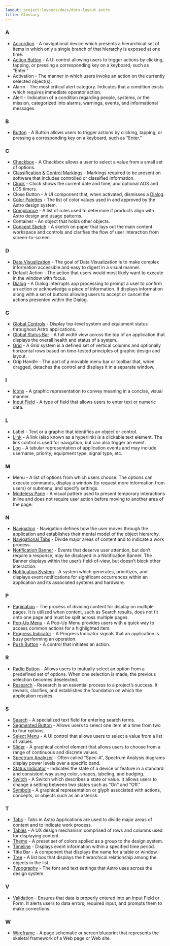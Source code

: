 ```yaml
---
layout: project:layouts/docs/docs-layout.astro
title: Glossary
---
```


### A

- [Accordion](/components/accordion) - A navigational device which presents a hierarchical set of items in which only a single branch of that hierarchy is exposed at one time.
- [Action Button](/components/button) - A UI control allowing users to trigger actions by clicking, tapping, or pressing a corresponding key on a keyboard, such as “Enter.”
- Activation - The manner in which users invoke an action on the currently selected object(s).
- Alarm - The most critical alert category. Indicates that a condition exists which requires immediate operator action.
- Alert - Indication of a condition regarding people, systems, or the mission, categorized into alarms, warnings, events, and informational messages.

### B

- [Button](/components/button) - A Button allows users to trigger actions by clicking, tapping, or pressing a corresponding key on a keyboard, such as “Enter.”

### C

- [Checkbox](/components/checkbox) - A Checkbox allows a user to select a value from a small set of options.
- [Classification & Control Markings](/components/classification-markings) - Markings required to be present on software that includes controlled or classified information.
- [Clock](/components/clock) - Clock shows the current date and time, and optional AOS and LOS timers.
- Close Button - A UI component that, when activated, dismisses a [Dialog](/components/dialog).
- [Color Palettes](/design-guidelines/color) - The list of color values used in and approved by the Astro design system.
- [Compliance](/design-guidelines/compliance) - A list of rules used to determine if products align with Astro design and usage patterns.
- Container - An object that holds other objects.
- [Concept Sketch](/design-process/ui-design) - A sketch on paper that lays out the main content workspace and controls and clarifies the flow of user interaction from screen-to-screen.

### D

- [Data Visualization](/patterns/data-visualization) - The goal of Data Visualization is to make complex information accessible and easy to digest in a visual manner.
- Default Action - The action that users would most likely want to execute in the window with focus.
- [Dialog](/components/dialog) - A Dialog interrupts app processing to prompt a user to confirm an action or acknowledge a piece of information. It displays information along with a set of buttons allowing users to accept or cancel the actions presented within the Dialog.

### G

- [Global Controls](/design-process/ui-design) - Display top-level system and equipment status throughout Astro applications.
- [Global Status Bar](/components/global-status-bar) - A full width view across the top of an application that displays the overall health and status of a system.
- [Grid](/design-guidelines/grid) - A Grid system is a defined set of vertical columns and optionally horizontal rows based on time-tested principles of graphic design and layout.
- Grip Handle - The part of a movable menu bar or toolbar that, when dragged, detaches the control and displays it in a separate window.

### I

- [Icons](/components/icons-and-symbols) - A graphic representation to convey meaning in a concise, visual manner.
- [Input Field](/components/input-field) - A type of field that allows users to enter text or numeric data.

### L

- Label - Text or a graphic that identifies an object or control.
- [Link](/components/link) - A link (also known as a hyperlink) is a clickable text element. The link control is used for navigation, but can also trigger an event.
- [Log](/components/log) - A tabular representation of application events and may include username, priority, equipment type, signal type, etc.

### M

- Menu - A list of options from which users choose. The options can execute commands, display a window (to request more information from users) or submenu, and specify settings.
- [Modeless Pane](/patterns/modeless-panes) - A visual pattern used to present temporary interactions inline and does not require user action before moving to another area of the page.

### N

- [Navigation](/patterns/navigation) - Navigation defines how the user moves through the application and establishes their mental model of the object hierarchy.
- [Navigational Tabs](/components/tabs) - Divide major areas of content and to indicate a work process.
- [Notification Banner](/components/notification-banner) - Events that deserve user attention, but don’t require a response, may be displayed in a Notification Banner. The Banner displays within the user’s field-of-view, but doesn’t block other interaction.
- [Notification System](/patterns/notifications) - A system which generates, prioritizes, and displays event notifications for significant occurrences within an application and its associated systems and hardware.

### P

- [Pagination](/components/pagination) - The process of dividing content for display on multiple pages. It is utilized when content, such as Search results, does not fit onto one page and must be split across multiple pages.
- [Pop-Up Menu](/components/pop-up) - A Pop-Up Menu provides users with a quick way to access common actions for a highlighted item.
- [Progress Indicator](/components/progress) - A Progress Indicator signals that an application is busy performing an operation.
- [Push Button](/components/push-button) - A control that initiates an action.

### R

- [Radio Button](/components/radio-button) - Allows users to mutually select an option from a predefined set of options. When one selection is made, the previous selection becomes deselected.
- [Research](/design-process/research) - Research is an essential process to a project’s success. It reveals, clarifies, and establishes the foundation on which the application resides.

### S

- [Search](/components/search) - A specialized text field for entering search terms.
- [Segmented Button](/components/segmented-button) - Allows users to select one item at a time from two to four options.
- [Select Menu](/components/select) - A UI control that allows users to select a value from a list of values.
- [Slider](/components/slider) - A graphical control element that allows users to choose from a range of continuous and discrete values.
- [Spectrum Analyzer](/components/spectrum-analyzer) - Often called “Spec-A”, Spectrum Analysis diagrams display power levels over a specific band.
- [Status Indicator](/components/status-symbol) - Indicates the state of a device or feature in a standard and consistent way using color, shapes, labeling, and badging.
- [Switch](/components/switch) - A Switch which describes a state or value. It allows users to change a setting between two states such as “On" and "Off."
- [Symbols](/components/icons-and-symbols) - A graphical representation or glyph associated with actions, concepts, or objects such as an asterisk.

### T

- [Tabs](/components/tabs) - Tabs in Astro Applications are used to divide major areas of content and to indicate work process.
- [Tables](/patterns/table) - A UX design mechanism comprised of rows and columns used for displaying content.
- [Theme](/design-guidelines/theme) - A preset set of colors applied as a group to the design system.
- [Timeline](/components/timeline) - Displays event information within a specified time period.
- Title Bar - A component that displays the name for a table or window.
- [Tree](/components/tree) - A list box that displays the hierarchical relationship among the objects in the list.
- [Typography](/design-guidelines/typography) - The font and text settings that Astro uses across the design system.

### V

- [Validation](/patterns/forms-and-validation) - Ensures that data is properly entered into an Input Field or Form. It alerts users to data errors, required input, and prompts them to make corrections.

### W

- [Wireframe](/design-process/ui-design) - A page schematic or screen blueprint that represents the skeletal framework of a Web page or Web site.
